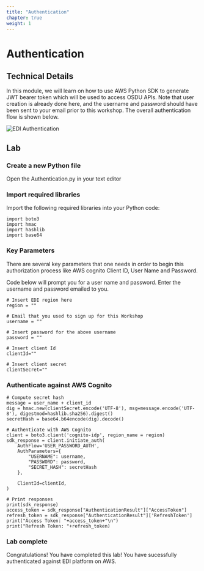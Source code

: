 ```yaml
---
title: "Authentication"
chapter: true
weight: 1 
---
```


# Authentication

## Technical Details 

In this module, we will learn on how to use AWS Python SDK to generate JWT bearer token which will be used to access OSDU APIs. Note that user creation is already done here, and the username and password should have been sent to your email prior to this workshop. The overall authentication flow is shown below.

![EDI Authentication](/images/authentication.jpg)

## Lab

### Create a new Python file 
Open the Authentication.py in your text editor <br>

### Import required libraries
Import the following required libraries into your Python code:

    import boto3
    import hmac
    import hashlib
    import base64

### Key Parameters
There are several key parameters that one needs in order to begin this authorization process like AWS cognito Client ID, User Name and Password.

Code below will prompt you for a user name and password. Enter the username and password emailed to you.
    
    # Insert EDI region here
    region = ""

    # Email that you used to sign up for this Workshop
    username = ""

    # Insert password for the above username
    password = ""

    # Insert client Id
    clientId=""

    # Insert client secret
    clientSecret=""

### Authenticate against AWS Cognito
    # Compute secret hash
    message = user_name + client_id
    dig = hmac.new(clientSecret.encode('UTF-8'), msg=message.encode('UTF-8'), digestmod=hashlib.sha256).digest()
    secretHash = base64.b64encode(dig).decode()

    # Authenticate with AWS Cognito
    client = boto3.client('cognito-idp', region_name = region)
    sdk_response = client.initiate_auth(
        AuthFlow='USER_PASSWORD_AUTH',
        AuthParameters={
            "USERNAME": username,
            "PASSWORD": password,
            "SECRET_HASH": secretHash
        },

        ClientId=clientId,
    )

    # Print responses
    print(sdk_response)
    access_token = sdk_response["AuthenticationResult"]["AccessToken"]
    refresh_token = sdk_response["AuthenticationResult"]['RefreshToken']
    print("Access Token: "+access_token+"\n")
    print("Refresh Token: "+refresh_token)    

### Lab complete

Congratulations! You have completed this lab! You have sucessfully authenticated against EDI platform on AWS.